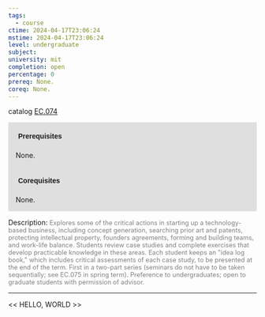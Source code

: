```yaml
---
tags:
  - course
ctime: 2024-04-17T23:06:24
mstime: 2024-04-17T23:06:24
level: undergraduate
subject: 
university: mit
completion: open
percentage: 0
prereq: None.
coreq: None.
---
```


catalog [EC.074](http://student.mit.edu/catalog/mECa.html#EC.074)

<span style="display: block; padding: 15px; background-color: rgb(100, 100, 100, 0.2);"><font id="m_prereq3858_0" style="display: block; font-family: Arial, sans-serif; font-weight: bold; padding: 5px">Prerequisites</font><br><span id="prereq3858_0">None.</span></span>
<span style="display: block; padding: 15px; background-color: rgb(100, 100, 100, 0.2);"><font id="m_coreq3858_0" style="display: block; font-family: Arial, sans-serif; font-weight: bold; padding: 5px">Corequisites</font><br><span id="coreq3858_0">None.</span></span>

<font style="">Description:</font>
<font style="color: grey; font-size: 0.8rem;">Explores some of the critical actions in starting up a technology-based business, including concept generation, searching prior art and patents, protecting intellectual property, founders agreements, forming and building teams, and work-life balance. Students review case studies and complete exercises that develop practicable knowledge in these areas.  Each student keeps an "idea log book," which includes critical assessments of each case study, to be presented at the end of the term. First in a two-part series (seminars do not have to be taken sequentially; see EC.075 in spring term). Preference to undergraduates; open to graduate students with permission of advisor.</font>



---

<< HELLO, WORLD >>
